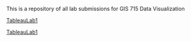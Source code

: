 This is a repository of all lab submissions for GIS 715 Data Visualization
<p><a href="https://aadeyeye.github.io/DataVizLabs/TableauLabs">TableauLab1</a>

<p><a href="https://aadeyeye.github.io/DataVizLabs/TableauLabs">TableauLab1</a>
